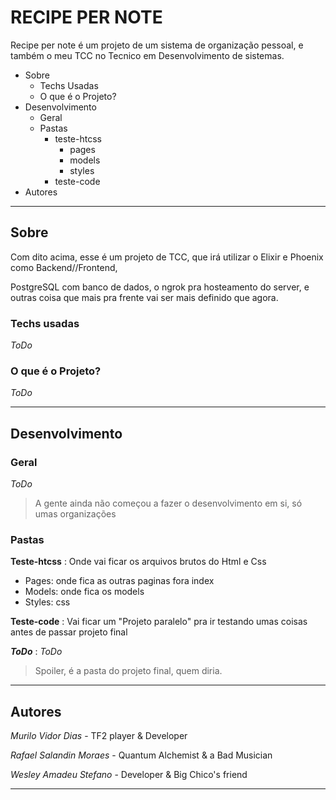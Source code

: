 # RECIPE PER NOTE

Recipe per note é um projeto de um sistema de organização pessoal, e também o meu TCC no Tecnico em Desenvolvimento de sistemas.

- Sobre
  - Techs Usadas
  - O que é o Projeto?
- Desenvolvimento
  - Geral
  - Pastas
    - teste-htcss
      - pages
      - models
      - styles
    - teste-code
- Autores

___
## Sobre

Com dito acima, esse é um projeto de TCC, que irá utilizar o Elixir e Phoenix como Backend//Frontend,

PostgreSQL com banco de dados, o ngrok pra hosteamento do server, e outras coisa que mais pra frente vai ser mais definido que agora.

### Techs usadas

_ToDo_

### O que é o Projeto?

_ToDo_

___
## Desenvolvimento

### Geral

_ToDo_

> A gente ainda não começou a fazer o desenvolvimento em si, só umas organizações

### Pastas

**Teste-htcss** : Onde vai ficar os arquivos brutos do Html e Css

- Pages: onde fica as outras paginas fora index
- Models: onde fica os models
- Styles: css

**Teste-code** : Vai ficar um "Projeto paralelo" pra ir testando umas coisas antes de passar projeto final

**_ToDo_** : _ToDo_

> Spoiler, é a pasta do projeto final, quem diria.

___
## Autores

_Murilo Vidor Dias_ - TF2 player & Developer

_Rafael Salandin Moraes_ - Quantum Alchemist & a Bad Musician

_Wesley Amadeu Stefano_ - Developer & Big Chico's friend

___